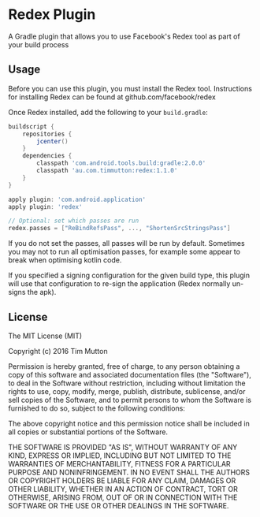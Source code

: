 # Redex Plugin

A Gradle plugin that allows you to use Facebook's Redex tool as part of your build process

## Usage
Before you can use this plugin, you must install the Redex tool. Instructions for installing Redex can be found at github.com/facebook/redex

Once Redex installed, add the following to your `build.gradle`:

```groovy
buildscript {
    repositories {
        jcenter()
    }
    dependencies {
        classpath 'com.android.tools.build:gradle:2.0.0'
        classpath 'au.com.timmutton:redex:1.1.0'
    }
}

apply plugin: 'com.android.application'
apply plugin: 'redex'

// Optional: set which passes are run
redex.passes = ["ReBindRefsPass", ..., "ShortenSrcStringsPass"]
```
If you do not set the passes, all passes will be run by default. Sometimes you may not to run all optimisation passes, for example some appear to break when optimising kotlin code.

If you specified a signing configuration for the given build type, this plugin will use that configuration to re-sign the application (Redex normally un-signs the apk).

## License
The MIT License (MIT)

Copyright (c) 2016 Tim Mutton

Permission is hereby granted, free of charge, to any person obtaining a copy
of this software and associated documentation files (the "Software"), to deal
in the Software without restriction, including without limitation the rights
to use, copy, modify, merge, publish, distribute, sublicense, and/or sell
copies of the Software, and to permit persons to whom the Software is
furnished to do so, subject to the following conditions:

The above copyright notice and this permission notice shall be included in all
copies or substantial portions of the Software.

THE SOFTWARE IS PROVIDED "AS IS", WITHOUT WARRANTY OF ANY KIND, EXPRESS OR
IMPLIED, INCLUDING BUT NOT LIMITED TO THE WARRANTIES OF MERCHANTABILITY,
FITNESS FOR A PARTICULAR PURPOSE AND NONINFRINGEMENT. IN NO EVENT SHALL THE
AUTHORS OR COPYRIGHT HOLDERS BE LIABLE FOR ANY CLAIM, DAMAGES OR OTHER
LIABILITY, WHETHER IN AN ACTION OF CONTRACT, TORT OR OTHERWISE, ARISING FROM,
OUT OF OR IN CONNECTION WITH THE SOFTWARE OR THE USE OR OTHER DEALINGS IN THE
SOFTWARE.

